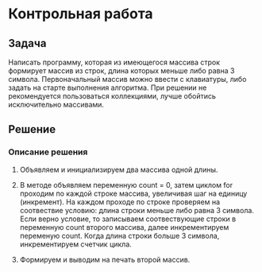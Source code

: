 # Контрольная работа

## Задача

Написать программу, которая из имеющегося массива строк формирует массив из строк, длина которых меньше либо равна 3 символа. Первоначальный массив можно ввести с клавиатуры, либо задать на старте выполнения алгоритма. При решении не рекомендуется пользоваться коллекциями, лучше обойтись исключительно массивами.

## Решение

### Описание решения 

1. Объявляем и инициализируем два массива одной длины.

2. В методе объявляем переменную count = 0, затем циклом for проходим по каждой строке массива, увеличивая шаг на единицу (инкремент). На каждом проходе по строке проверяем  на соотвествие условию: длина строки меньше либо равна 3 символа. Если верно условие, то записываем соотвествующие строки в переменную count второго массива, далее инкрементируем  переменую count.  Когда длина строки больше 3 символа, инкрементируем счетчик цикла.

3. Формируем и выводим на печать второй массив.





















